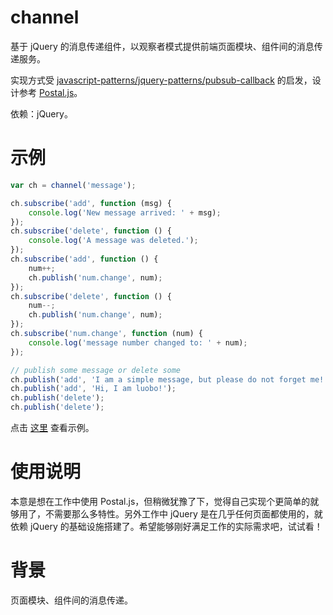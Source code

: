 channel
=======

基于 jQuery 的消息传递组件，以观察者模式提供前端页面模块、组件间的消息传递服务。

实现方式受 [javascript-patterns/jquery-patterns/pubsub-callback](https://github.com/shichuan/javascript-patterns/blob/master/jquery-patterns/pubsub-callback.html) 的启发，设计参考 [Postal.js](https://github.com/postaljs/postal.js)。

依赖：jQuery。

示例
====

```javascript
var ch = channel('message');

ch.subscribe('add', function (msg) {
	console.log('New message arrived: ' + msg);
});
ch.subscribe('delete', function () {
	console.log('A message was deleted.');
});
ch.subscribe('add', function () {
	num++;
	ch.publish('num.change', num);
});
ch.subscribe('delete', function () {
	num--;
	ch.publish('num.change', num);
});
ch.subscribe('num.change', function (num) {
	console.log('message number changed to: ' + num);
});

// publish some message or delete some
ch.publish('add', 'I am a simple message, but please do not forget me!');
ch.publish('add', 'Hi, I am luobo!');
ch.publish('delete');
ch.publish('delete');
```

点击 [这里](example.html) 查看示例。

使用说明
========

本意是想在工作中使用 Postal.js，但稍微犹豫了下，觉得自己实现个更简单的就够用了，不需要那么多特性。另外工作中 jQuery 是在几乎任何页面都使用的，就依赖 jQuery 的基础设施搭建了。希望能够刚好满足工作的实际需求吧，试试看！

背景
====

页面模块、组件间的消息传递。
